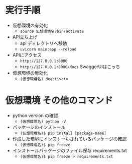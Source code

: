 # 実行手順
* 仮想環境の有効化
  * `source 仮想環境名/bin/activate`
* API立ち上げ
  * api ディレクトリへ移動
  * `uvicorn main:app --reload`
* APIにアクセス
  * `http://127.0.0.1:8000`
  * `http://127.0.0.1:8000/docs` SwaggerUIはこっち
* 仮想環境の無効化
  * `(仮想環境名) deactivate`

# 仮想環境 その他のコマンド
* python version の確認
  * `(仮想環境名) python -V`
* パッケージのインストール
  * `(仮想環境名)$ pip install [package-name]`
* 作成した環境にインストールされているパッケージの確認
  * `(仮想環境名)$ pip freeze`
* インストールパッケージのファイル保存 requirements.txt
  * `(仮想環境名)$ pip freeze > requirements.txt`